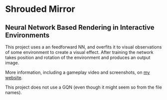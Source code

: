 # Shrouded Mirror
## Neural Network Based Rendering in Interactive Environments

This project uses a an feedforward NN, and overfits it to visual observations of some environment to create a visual effect. After training the network takes position and rotation of the environment and produces an output image.

More information, including a gameplay video and screenshots, on [my website](https://www.johannescmayer.com/projects/shroudedmirror).

This project does not use a GQN (even though it might seem so from the file names).
